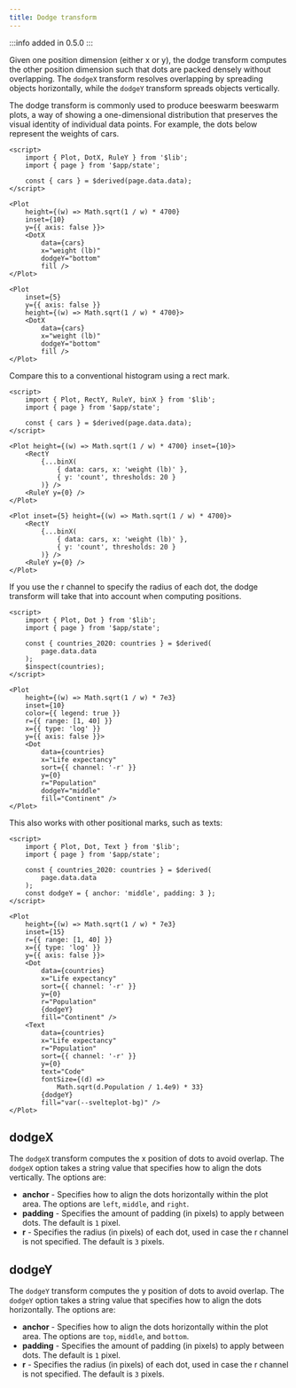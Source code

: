 ```yaml
---
title: Dodge transform
---
```


:::info
added in 0.5.0
:::

Given one position dimension (either x or y), the dodge transform computes the other position dimension such that dots are packed densely without overlapping. The `dodgeX` transform resolves overlapping by spreading objects horizontally, while the `dodgeY` transform spreads objects vertically.

The dodge transform is commonly used to produce beeswarm beeswarm plots, a way of showing a one-dimensional distribution that preserves the visual identity of individual data points. For example, the dots below represent the weights of cars.

```svelte live
<script>
    import { Plot, DotX, RuleY } from '$lib';
    import { page } from '$app/state';

    const { cars } = $derived(page.data.data);
</script>

<Plot
    height={(w) => Math.sqrt(1 / w) * 4700}
    inset={10}
    y={{ axis: false }}>
    <DotX
        data={cars}
        x="weight (lb)"
        dodgeY="bottom"
        fill />
</Plot>
```

```svelte
<Plot
    inset={5}
    y={{ axis: false }}
    height={(w) => Math.sqrt(1 / w) * 4700}>
    <DotX
        data={cars}
        x="weight (lb)"
        dodgeY="bottom"
        fill />
</Plot>
```

Compare this to a conventional histogram using a rect mark.

```svelte live
<script>
    import { Plot, RectY, RuleY, binX } from '$lib';
    import { page } from '$app/state';

    const { cars } = $derived(page.data.data);
</script>

<Plot height={(w) => Math.sqrt(1 / w) * 4700} inset={10}>
    <RectY
        {...binX(
            { data: cars, x: 'weight (lb)' },
            { y: 'count', thresholds: 20 }
        )} />
    <RuleY y={0} />
</Plot>
```

```svelte
<Plot inset={5} height={(w) => Math.sqrt(1 / w) * 4700}>
    <RectY
        {...binX(
            { data: cars, x: 'weight (lb)' },
            { y: 'count', thresholds: 20 }
        )} />
    <RuleY y={0} />
</Plot>
```

If you use the r channel to specify the radius of each dot, the dodge transform will take that into account when computing positions.

```svelte live
<script>
    import { Plot, Dot } from '$lib';
    import { page } from '$app/state';

    const { countries_2020: countries } = $derived(
        page.data.data
    );
    $inspect(countries);
</script>

<Plot
    height={(w) => Math.sqrt(1 / w) * 7e3}
    inset={10}
    color={{ legend: true }}
    r={{ range: [1, 40] }}
    x={{ type: 'log' }}
    y={{ axis: false }}>
    <Dot
        data={countries}
        x="Life expectancy"
        sort={{ channel: '-r' }}
        y={0}
        r="Population"
        dodgeY="middle"
        fill="Continent" />
</Plot>
```

This also works with other positional marks, such as texts:

```svelte live
<script>
    import { Plot, Dot, Text } from '$lib';
    import { page } from '$app/state';

    const { countries_2020: countries } = $derived(
        page.data.data
    );
    const dodgeY = { anchor: 'middle', padding: 3 };
</script>

<Plot
    height={(w) => Math.sqrt(1 / w) * 7e3}
    inset={15}
    r={{ range: [1, 40] }}
    x={{ type: 'log' }}
    y={{ axis: false }}>
    <Dot
        data={countries}
        x="Life expectancy"
        sort={{ channel: '-r' }}
        y={0}
        r="Population"
        {dodgeY}
        fill="Continent" />
    <Text
        data={countries}
        x="Life expectancy"
        r="Population"
        sort={{ channel: '-r' }}
        y={0}
        text="Code"
        fontSize={(d) =>
            Math.sqrt(d.Population / 1.4e9) * 33}
        {dodgeY}
        fill="var(--svelteplot-bg)" />
</Plot>
```

## dodgeX

The `dodgeX` transform computes the x position of dots to avoid overlap. The `dodgeX` option takes a string value that specifies how to align the dots vertically. The options are:

- **anchor** - Specifies how to align the dots horizontally within the plot area. The options are `left`, `middle`, and `right`.
- **padding** - Specifies the amount of padding (in pixels) to apply between dots. The default is `1` pixel.
- **r** - Specifies the radius (in pixels) of each dot, used in case the r channel is not specified. The default is `3` pixels.

## dodgeY

The `dodgeY` transform computes the y position of dots to avoid overlap. The `dodgeY` option takes a string value that specifies how to align the dots horizontally. The options are:

- **anchor** - Specifies how to align the dots horizontally within the plot area. The options are `top`, `middle`, and `bottom`.
- **padding** - Specifies the amount of padding (in pixels) to apply between dots. The default is `1` pixel.
- **r** - Specifies the radius (in pixels) of each dot, used in case the r channel is not specified. The default is `3` pixels.
